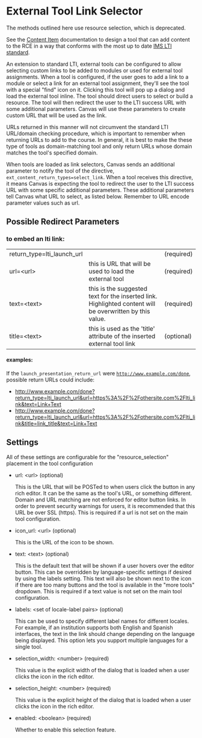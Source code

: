 External Tool Link Selector
============================

<a name="top"></a>
<div class="warning-message">The methods outlined here use resource selection, which is deprecated.
<p></p>
See the <a href="content_item.html">Content Item</a> documentation to design a tool that
can add content to the RCE in a way that conforms with the most up to date
<a href="http://www.imsglobal.org/lti/">IMS LTI standard</a>. </div>

An extension to standard LTI, external tools can be configured 
to allow selecting custom links to be 
added to modules or used for external tool assignments. When a tool is 
configured, if the user goes to add a link to a module or select a link 
for an external tool assignment, they'll see the tool with a special 
"find" icon on it. Clicking this tool will pop up a dialog and load 
the external tool inline. The tool should direct users to select or 
build a resource. The tool will then redirect the user to the LTI 
success URL with some additional parameters. Canvas will use these 
parameters to create custom URL that will be used as the link.

URLs returned in this manner will not circumvent the standard LTI 
URL/domain checking procedure, which is important to remember when 
returning URLs to add to the course. In general, it is best to make 
the these type of tools as domain-matching tool and only return URLs
whose domain matches the tool's specified domain.

When tools are loaded as link selectors, Canvas sends an additional 
parameter to notify the tool of the directive, `ext_content_return_types=select_link`.
When a tool receives this directive, it means Canvas is expecting the 
tool to redirect the user to the LTI success URL with some specific 
additional parameters. These additional parameters tell Canvas what 
URL to select, as listed below. Remember to URL encode parameter 
values such as url.

## Possible Redirect Parameters
### to embed an lti link:
<table class="tool">
  <tr>
    <td>return_type=lti_launch_url</td>
    <td></td>
    <td>(required)</td>
  </tr><tr>
    <td>url=&lt;url&gt;</td>
    <td>this is URL that will be used to load the external tool</td>
    <td>(required)</td>
      </tr><tr>
        <td>text=&lt;text&gt;</td>
        <td>this is the suggested text for the inserted link. Highlighted content will be overwritten by this value.</td>
        <td>(required)</td>
      </tr>
  </tr><tr>
    <td>title=&lt;text&gt;</td>
    <td>this is used as the 'title' attribute of the inserted external tool link</td>
    <td>(optional)</td>
</table>

#### examples:
If the `launch_presentation_return_url` were
<code>http://www.example.com/done</code>, possible return URLs could include:

- http://www.example.com/done?return_type=lti_launch_url&url=https%3A%2F%2Fothersite.com%2Flti_link&text=Link+Text
- http://www.example.com/done?return_type=lti_launch_url&url=https%3A%2F%2Fothersite.com%2Flti_link&title=link_title&text=Link+Text

## Settings
All of these settings are configurable for the "resource_selection" placement in the tool configuration

-   url: &lt;url&gt; (optional)
    
    This is the URL that will be POSTed to when users click the button in any rich editor. It can be the same as the tool's URL, or something different. Domain and URL matching are not enforced for editor button links. In order to prevent security warnings for users, it is recommended that this URL be over SSL (https).
    This is required if a url is not set on the main tool configuration.

-   icon_url: &lt;url&gt; (optional)

    This is the URL of the icon to be shown.

-   text: &lt;text&gt; (optional)

    This is the default text that will be shown if a user hovers over the editor button. This can be overridden by language-specific settings if desired by using the labels setting. This text will also be shown next to the icon if there are too many buttons and the tool is available in the "more tools" dropdown.
    This is required if a text value is not set on the main tool configuration.

-   labels: &lt;set of locale-label pairs&gt; (optional)
    
    This can be used to specify different label names for different locales. For example, if an institution supports both English and Spanish interfaces, the text in the link should change depending on the language being displayed. This option lets you support multiple languages for a single tool.

-   selection_width: &lt;number&gt; (required)
     
    This value is the explicit width of the dialog that is loaded when a user clicks the icon in the rich editor.

-   selection_height: &lt;number&gt; (required)
    
    This value is the explicit height of the dialog that is loaded when a user clicks the icon in the rich editor.

-   enabled: &lt;boolean&gt; (required)

    Whether to enable this selection feature.